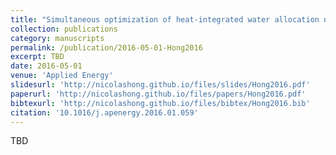 ```yaml
---
title: "Simultaneous optimization of heat-integrated water allocation networks"
collection: publications
category: manuscripts
permalink: /publication/2016-05-01-Hong2016
excerpt: TBD
date: 2016-05-01
venue: 'Applied Energy'
slidesurl: 'http://nicolashong.github.io/files/slides/Hong2016.pdf'
paperurl: 'http://nicolashong.github.io/files/papers/Hong2016.pdf'
bibtexurl: 'http://nicolashong.github.io/files/bibtex/Hong2016.bib'
citation: '10.1016/j.apenergy.2016.01.059'
---
```


TBD
